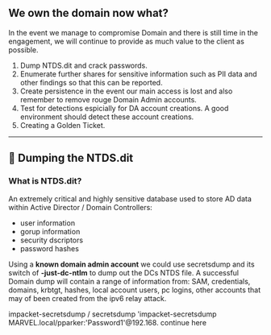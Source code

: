 ## We own the domain now what?  
In the event we manage to compromise Domain and there is still time in the engagement, we will continue to provide as much value to the client as possible.  

1. Dump NTDS.dit and crack passwords.
2. Enumerate further shares for sensitive information such as PII data and other findings so that this can be reported.
3. Create persistence in the event our main access is lost and also remember to remove rouge Domain Admin accounts.
4. Test for detections espicially for DA account creations. A good environment should detect these account creations.
5. Creating a Golden Ticket.

---

## 🚩 Dumping the NTDS.dit

### What is NTDS.dit?  
An extremely critical and highly sensitive database used to store AD data within Active Director / Domain Controllers:
* user information
* gorup information
* security dscriptors
* password hashes

Using a **known domain admin account** we could use secretsdump and its switch of **-just-dc-ntlm** to dump out the DCs NTDS file. A successful Domain dump will contain a range of information from: SAM, credentials, domains, krbtgt, hashes, local account users, pc logins, other accounts that may of been created from the ipv6 relay attack.  

impacket-secretsdump / secretsdump 'impacket-secretsdump MARVEL.local/pparker:'Password1'@192.168. continue here
